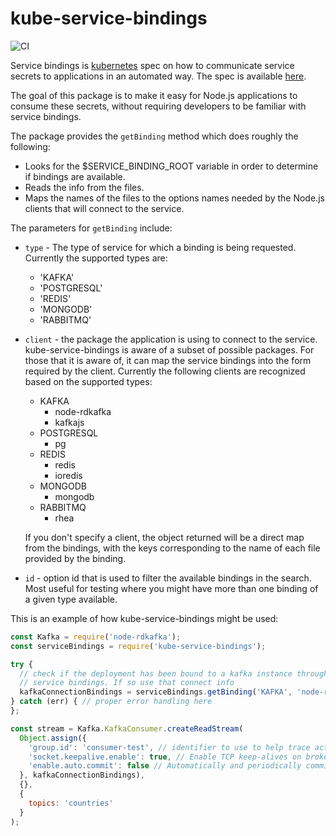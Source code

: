 # kube-service-bindings

![CI](https://github.com/nodeshift/kube-service-bindings/workflows/Node.js%20CI/badge.svg)

Service bindings is [kubernetes](https://kubernetes.io/) spec on
how to communicate service secrets to applications in an automated way.
The spec is available [here](https://github.com/k8s-service-bindings/spec).

The goal of this package is to make it easy for Node.js
applications to consume these secrets, without requiring developers
to be familiar with service bindings.

The package provides the `getBinding` method which does roughly
the following:

* Looks for the $SERVICE_BINDING_ROOT variable in order
  to determine if bindings are available.
* Reads the info from the files. 
* Maps the names of the files to the options names needed by the
  Node.js clients that will connect to the service.  

The parameters for `getBinding` include:

* `type` - The type of service for which a binding is being
  requested. Currently the supported types are:
  * 'KAFKA'
  * 'POSTGRESQL'
  * 'REDIS'
  * 'MONGODB'
  * 'RABBITMQ'

* `client` - the package the application is using to connect
  to the service. kube-service-bindings is aware of a
  subset of possible packages. For those that it is aware
  of, it can map the service bindings into the form 
  required by the client. Currently the following clients
  are recognized based on the supported types:
  * KAFKA
    * node-rdkafka
    * kafkajs
  * POSTGRESQL
    * pg
  * REDIS
    * redis
    * ioredis
  * MONGODB
    * mongodb
  * RABBITMQ
    * rhea

  If you don't specify a client, the object returned will
  be a direct map from the bindings, with the keys
  corresponding to the name of each file provided by the
  binding.

* `id` - option id that is used to filter the available
  bindings in the search. Most useful for testing where
  you might have more than one binding of a given type
  available.

This is an example of how kube-service-bindings  might
be used:

```JavaScript
const Kafka = require('node-rdkafka');
const serviceBindings = require('kube-service-bindings');

try {
  // check if the deployment has been bound to a kafka instance through
  // service bindings. If so use that connect info
  kafkaConnectionBindings = serviceBindings.getBinding('KAFKA', 'node-rdkafka');
} catch (err) { // proper error handling here
};

const stream = Kafka.KafkaConsumer.createReadStream(
  Object.assign({
    'group.id': 'consumer-test', // identifier to use to help trace activity in Kafka
    'socket.keepalive.enable': true, // Enable TCP keep-alives on broker sockets
    'enable.auto.commit': false // Automatically and periodically commit offsets in the background.
  }, kafkaConnectionBindings),
  {},
  {
    topics: 'countries'
  }
);
```
